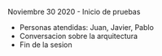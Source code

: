 Noviembre 30 2020 - Inicio de pruebas 
* Personas atendidas: Juan, Javier, Pablo
* Conversacion sobre la arquitectura
*  Fin de la sesion 